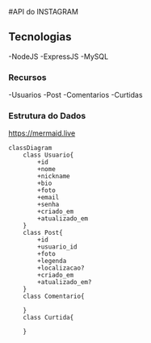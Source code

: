 #API do INSTAGRAM

## Tecnologias
-NodeJS
-ExpressJS
-MySQL

### Recursos
-Usuarios
-Post
-Comentarios
-Curtidas

### Estrutura do Dados

https://mermaid.live


```mermaid
classDiagram
    class Usuario{
        +id
        +nome
        +nickname
        +bio
        +foto
        +email
        +senha
        +criado_em
        +atualizado_em
    }
    class Post{
        +id
        +usuario_id
        +foto
        +legenda
        +localizacao?
        +criado_em
        +atualizado_em?
    }
    class Comentario{

    }
    class Curtida{

    }


```